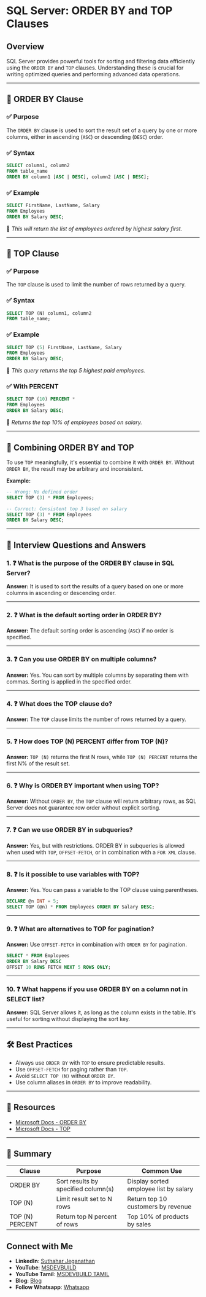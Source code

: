 
# SQL Server: ORDER BY and TOP Clauses

## Overview

SQL Server provides powerful tools for sorting and filtering data efficiently using the `ORDER BY` and `TOP` clauses. Understanding these is crucial for writing optimized queries and performing advanced data operations.

---

## 🔸 ORDER BY Clause

### ✅ Purpose
The `ORDER BY` clause is used to sort the result set of a query by one or more columns, either in ascending (`ASC`) or descending (`DESC`) order.

### ✅ Syntax
```sql
SELECT column1, column2
FROM table_name
ORDER BY column1 [ASC | DESC], column2 [ASC | DESC];
````

### ✅ Example

```sql
SELECT FirstName, LastName, Salary
FROM Employees
ORDER BY Salary DESC;
```

📌 *This will return the list of employees ordered by highest salary first.*

---

## 🔸 TOP Clause

### ✅ Purpose

The `TOP` clause is used to limit the number of rows returned by a query.

### ✅ Syntax

```sql
SELECT TOP (N) column1, column2
FROM table_name;
```

### ✅ Example

```sql
SELECT TOP (5) FirstName, LastName, Salary
FROM Employees
ORDER BY Salary DESC;
```

📌 *This query returns the top 5 highest paid employees.*

### ✅ With PERCENT

```sql
SELECT TOP (10) PERCENT *
FROM Employees
ORDER BY Salary DESC;
```

📌 *Returns the top 10% of employees based on salary.*

---

## 🔸 Combining ORDER BY and TOP

To use `TOP` meaningfully, it's essential to combine it with `ORDER BY`. Without `ORDER BY`, the result may be arbitrary and inconsistent.

**Example:**

```sql
-- Wrong: No defined order
SELECT TOP (3) * FROM Employees;

-- Correct: Consistent top 3 based on salary
SELECT TOP (3) * FROM Employees
ORDER BY Salary DESC;
```

---

## 🧠 Interview Questions and Answers

### 1. ❓ What is the purpose of the ORDER BY clause in SQL Server?

**Answer:** It is used to sort the results of a query based on one or more columns in ascending or descending order.

---

### 2. ❓ What is the default sorting order in ORDER BY?

**Answer:** The default sorting order is ascending (`ASC`) if no order is specified.

---

### 3. ❓ Can you use ORDER BY on multiple columns?

**Answer:** Yes. You can sort by multiple columns by separating them with commas. Sorting is applied in the specified order.

---

### 4. ❓ What does the TOP clause do?

**Answer:** The `TOP` clause limits the number of rows returned by a query.

---

### 5. ❓ How does TOP (N) PERCENT differ from TOP (N)?

**Answer:** `TOP (N)` returns the first N rows, while `TOP (N) PERCENT` returns the first N% of the result set.

---

### 6. ❓ Why is ORDER BY important when using TOP?

**Answer:** Without `ORDER BY`, the `TOP` clause will return arbitrary rows, as SQL Server does not guarantee row order without explicit sorting.

---

### 7. ❓ Can we use ORDER BY in subqueries?

**Answer:** Yes, but with restrictions. ORDER BY in subqueries is allowed when used with `TOP`, `OFFSET-FETCH`, or in combination with a `FOR XML` clause.

---

### 8. ❓ Is it possible to use variables with TOP?

**Answer:** Yes. You can pass a variable to the TOP clause using parentheses.

```sql
DECLARE @n INT = 5;
SELECT TOP (@n) * FROM Employees ORDER BY Salary DESC;
```

---

### 9. ❓ What are alternatives to TOP for pagination?

**Answer:** Use `OFFSET-FETCH` in combination with `ORDER BY` for pagination.

```sql
SELECT * FROM Employees
ORDER BY Salary DESC
OFFSET 10 ROWS FETCH NEXT 5 ROWS ONLY;
```

---

### 10. ❓ What happens if you use ORDER BY on a column not in SELECT list?

**Answer:** SQL Server allows it, as long as the column exists in the table. It's useful for sorting without displaying the sort key.

---

## 🛠 Best Practices

* Always use `ORDER BY` with `TOP` to ensure predictable results.
* Use `OFFSET-FETCH` for paging rather than `TOP`.
* Avoid `SELECT TOP (N)` without `ORDER BY`.
* Use column aliases in `ORDER BY` to improve readability.

---

## 🧾 Resources

* [Microsoft Docs - ORDER BY](https://learn.microsoft.com/en-us/sql/t-sql/queries/select-order-by-clause-transact-sql)
* [Microsoft Docs - TOP](https://learn.microsoft.com/en-us/sql/t-sql/queries/top-transact-sql)

---

## 📌 Summary

| Clause          | Purpose                             | Common Use                             |
| --------------- | ----------------------------------- | -------------------------------------- |
| ORDER BY        | Sort results by specified column(s) | Display sorted employee list by salary |
| TOP (N)         | Limit result set to N rows          | Return top 10 customers by revenue     |
| TOP (N) PERCENT | Return top N percent of rows        | Top 10% of products by sales           |

 ## Connect with Me
- **LinkedIn**: [Suthahar Jeganathan](https://www.linkedin.com/in/jssuthahar/)
- **YouTube**: [MSDEVBUILD](https://www.youtube.com/@MSDEVBUILD)
- **YouTube Tamil**: [MSDEVBUILD TAMIL](https://www.youtube.com/@MSDEVBUILDTamil)
- **Blog**: [Blog](https://www.msdevbuild.com/)
- **Follow Whatsapp**: [Whatsapp](https://www.whatsapp.com/channel/0029Va5j2rHEFeXcTlUhQB0J)
